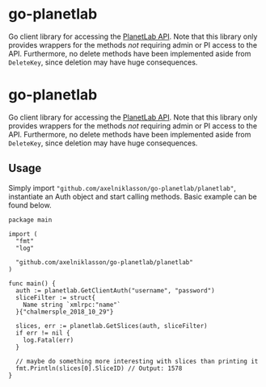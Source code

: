 # go-planetlab
Go client library for accessing the [PlanetLab API](https://www.planet-lab.org/doc/plc_api). Note that this library only provides wrappers for the methods *not* requiring admin or PI access to the API. Furthermore, no delete methods have been implemented aside from `DeleteKey`, since deletion may have huge consequences.

# go-planetlab
Go client library for accessing the [PlanetLab API](https://www.planet-lab.org/doc/plc_api). Note that this library only provides wrappers for the methods *not* requiring admin or PI access to the API. Furthermore, no delete methods have been implemented aside from `DeleteKey`, since deletion may have huge consequences.

## Usage
Simply import `"github.com/axelniklasson/go-planetlab/planetlab"`, instantiate an Auth object and start calling methods. Basic example can be found below.

```golang
package main

import (
  "fmt"
  "log"

  "github.com/axelniklasson/go-planetlab/planetlab"
)

func main() {
  auth := planetlab.GetClientAuth("username", "password")
  sliceFilter := struct{
    Name string `xmlrpc:"name"`  
  }{"chalmersple_2018_10_29"}

  slices, err := planetlab.GetSlices(auth, sliceFilter)
  if err != nil {
    log.Fatal(err)
  }

  // maybe do something more interesting with slices than printing it
  fmt.Println(slices[0].SliceID) // Output: 1578
}

```